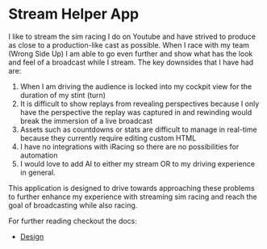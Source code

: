 # Stream Helper App

I like to stream the sim racing I do on Youtube and have strived to produce as close to a production-like cast as possible. When I race with my team (Wrong Side Up) I am able to go even further and show what has the look and feel of a broadcast while I stream.  The key downsides that I have had are:

1. When I am driving the audience is locked into my cockpit view for the duration of my stint (turn)
2. It is difficult to show replays from revealing perspectives because I only have the perspective the replay was captured in and rewinding would break the immersion of a live broadcast
3. Assets such as countdowns or stats are difficult to manage in real-time because they currently require editing custom HTML
4. I have no integrations with iRacing so there are no possibilities for automation
5. I would love to add AI to either my stream OR to my driving experience in general.

This application is designed to drive towards approaching these problems to further enhance my experience with streaming sim racing and reach the goal of broadcasting while also racing.

For further reading checkout the docs:

- [Design](./docs/Design)